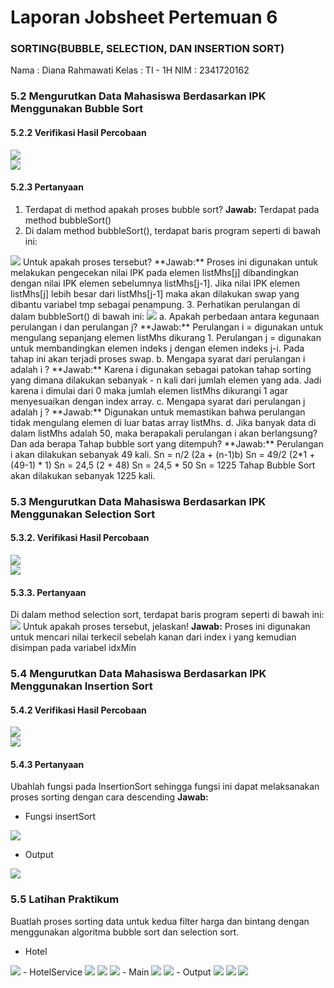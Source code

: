 # Laporan Jobsheet Pertemuan 6  
### SORTING(BUBBLE, SELECTION, DAN INSERTION SORT)

Nama    : Diana Rahmawati
Kelas   : TI - 1H
NIM     : 2341720162

### 5.2 Mengurutkan Data Mahasiswa Berdasarkan IPK Menggunakan Bubble Sort

#### 5.2.2 Verifikasi Hasil Percobaan

<img src="data_awal.png">
<br>
<img src="bubble.png">

#### 5.2.3 Pertanyaan
1. Terdapat di method apakah proses bubble sort?
    **Jawab:** Terdapat pada method bubbleSort()
2. Di dalam method bubbleSort(), terdapat baris program seperti di bawah ini:
<img src="soal2_5.2.3.png">
Untuk apakah proses tersebut?
    **Jawab:** Proses ini digunakan untuk melakukan pengecekan nilai IPK pada elemen listMhs[j] dibandingkan dengan nilai IPK elemen sebelumnya listMhs[j-1]. Jika nilai IPK elemen listMhs[j] lebih besar dari listMhs[j-1] maka akan dilakukan swap yang dibantu variabel tmp sebagai penampung.
3. Perhatikan perulangan di dalam bubbleSort() di bawah ini:
<img src="soal3_5.2.3.png">
a. Apakah perbedaan antara kegunaan perulangan i dan perulangan j? 
    **Jawab:** 
    Perulangan i = digunakan untuk mengulang sepanjang elemen listMhs dikurang 1.
    Perulangan j = digunakan untuk membandingkan elemen indeks j dengan elemen indeks j-i. Pada tahap ini akan terjadi proses swap.
b. Mengapa syarat dari perulangan i adalah i<listMhs.length-1> ?
    **Jawab:** Karena i digunakan sebagai patokan tahap sorting yang dimana dilakukan sebanyak - n kali dari jumlah elemen yang ada. Jadi karena i dimulai dari 0 maka jumlah elemen listMhs dikurangi 1 agar menyesuaikan dengan index array. 
c. Mengapa syarat dari perulangan j adalah j<listMhs.length-i> ?
    **Jawab:** Digunakan untuk memastikan bahwa perulangan tidak mengulang elemen di luar batas array listMhs.
d. Jika banyak data di dalam listMhs adalah 50, maka berapakali perulangan i akan berlangsung? Dan ada berapa Tahap bubble sort yang ditempuh?
    **Jawab:** Perulangan i akan dilakukan sebanyak 49 kali. 
    Sn = n/2 (2a + (n-1)b)
    Sn = 49/2 (2*1 + (49-1) * 1)
    Sn = 24,5 (2 + 48)
    Sn = 24,5 * 50
    Sn = 1225
   Tahap Bubble Sort akan dilakukan sebanyak 1225 kali.


### 5.3 Mengurutkan Data Mahasiswa Berdasarkan IPK Menggunakan Selection Sort

#### 5.3.2. Verifikasi Hasil Percobaan

<img src="data_awal.png">
<br>
<img src="selection.png">

#### 5.3.3. Pertanyaan
Di dalam method selection sort, terdapat baris program seperti di bawah ini:
<img src="soal_5.3.3.png">
Untuk apakah proses tersebut, jelaskan!
    **Jawab:** Proses ini digunakan untuk mencari nilai terkecil sebelah kanan dari index i yang kemudian disimpan pada variabel idxMin

### 5.4 Mengurutkan Data Mahasiswa Berdasarkan IPK Menggunakan Insertion Sort

#### 5.4.2 Verifikasi Hasil Percobaan

<img src="data_awal.png">
<br>
<img src="insert.png">


#### 5.4.3 Pertanyaan
Ubahlah fungsi pada InsertionSort sehingga fungsi ini dapat melaksanakan proses sorting dengan cara descending
    **Jawab:** 
- Fungsi insertSort
<img src="insertiondesc.png">

- Output
<img src="outputinsertiondesc.png">

### 5.5 Latihan Praktikum
Buatlah proses sorting data untuk kedua filter harga dan bintang dengan menggunakan algoritma bubble sort dan selection sort.
- Hotel
<img src="hotel.png">
- HotelService
<img src="fungsi1.png">
<img src="fungsi2.png">
<img src="fungsi3.png">
- Main
<img src="main1.png">
<img src="main2.png">
- Output
<img src="output1.png">
<img src="output2.png">
<img src="output3.png">
